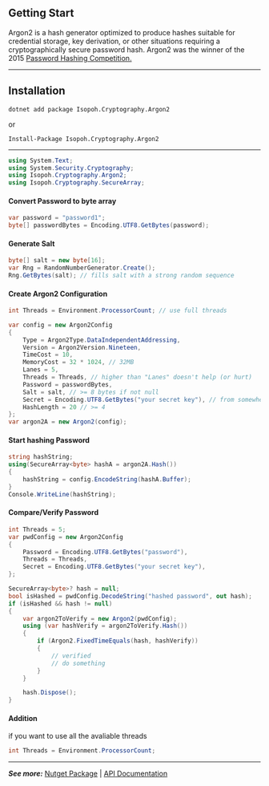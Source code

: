 ## Getting Start

Argon2 is a hash generator optimized to produce hashes suitable for credential storage, key derivation, or other situations requiring a cryptographically secure password hash. Argon2 was the winner of the 2015 <a target="_blank" href="https://www.password-hashing.net/">Password Hashing Competition.</a>

---

## Installation

```
dotnet add package Isopoh.Cryptography.Argon2
```

or

```
Install-Package Isopoh.Cryptography.Argon2
```

---

```csharp
using System.Text;
using System.Security.Cryptography;
using Isopoh.Cryptography.Argon2;
using Isopoh.Cryptography.SecureArray;
```

#### Convert Password to byte array

```csharp
var password = "password1";
byte[] passwordBytes = Encoding.UTF8.GetBytes(password);
```

#### Generate Salt

```csharp
byte[] salt = new byte[16];
var Rng = RandomNumberGenerator.Create();
Rng.GetBytes(salt); // fills salt with a strong random sequence
```

#### Create Argon2 Configuration

```csharp
int Threads = Environment.ProcessorCount; // use full threads

var config = new Argon2Config
{
    Type = Argon2Type.DataIndependentAddressing,
    Version = Argon2Version.Nineteen,
    TimeCost = 10,
    MemoryCost = 32 * 1024, // 32MB
    Lanes = 5,
    Threads = Threads, // higher than "Lanes" doesn't help (or hurt)
    Password = passwordBytes,
    Salt = salt, // >= 8 bytes if not null
    Secret = Encoding.UTF8.GetBytes("your secret key"), // from somewhere
    HashLength = 20 // >= 4
};
var argon2A = new Argon2(config);
```

#### Start hashing Password

```csharp
string hashString;
using(SecureArray<byte> hashA = argon2A.Hash())
{
    hashString = config.EncodeString(hashA.Buffer);
}
Console.WriteLine(hashString);
```

#### Compare/Verify Password

```csharp
int Threads = 5;
var pwdConfig = new Argon2Config
{
    Password = Encoding.UTF8.GetBytes("password"),
    Threads = Threads,
    Secret = Encoding.UTF8.GetBytes("your secret key"),
};

SecureArray<byte>? hash = null;
bool isHashed = pwdConfig.DecodeString("hashed password", out hash);
if (isHashed && hash != null)
{
    var argon2ToVerify = new Argon2(pwdConfig);
    using (var hashVerify = argon2ToVerify.Hash())
    {
        if (Argon2.FixedTimeEquals(hash, hashVerify))
        {
            // verified
            // do something
        }
    }

    hash.Dispose();
}

```

#### Addition

if you want to use all the avaliable threads

```csharp
int Threads = Environment.ProcessorCount;
```

---

_**See more:**_ <a href="https://www.nuget.org/packages/Isopoh.Cryptography.Argon2" target="_blank">Nutget Package</a> | <a target="_blank" href="https://mheyman.github.io/Isopoh.Cryptography.Argon2/api/Isopoh.Cryptography.Argon2.Argon2Config.html">API Documentation</a>
